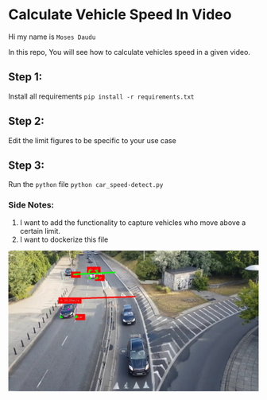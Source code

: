 # Calculate Vehicle Speed In Video

Hi my name is `Moses Daudu` 

In this repo, You will see how to calculate vehicles speed in a given video.

## Step 1:
Install all requirements
`pip install -r requirements.txt`

## Step 2:
Edit the limit figures to be specific to your use case

## Step 3:
Run the `python` file
`python car_speed-detect.py`

### Side Notes:
1. I want to add the functionality to capture vehicles who move above a certain limit.
2. I want to dockerize this file


![Header](vehicle@332.jpg)
